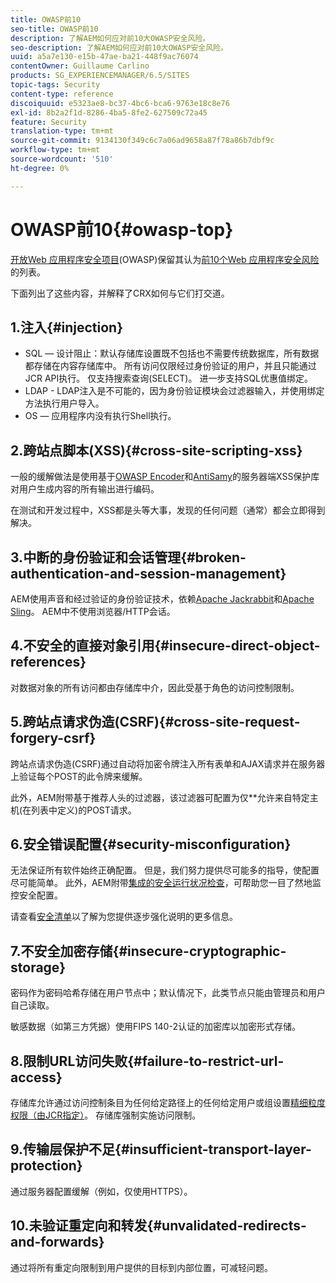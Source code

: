```yaml
---
title: OWASP前10
seo-title: OWASP前10
description: 了解AEM如何应对前10大OWASP安全风险。
seo-description: 了解AEM如何应对前10大OWASP安全风险。
uuid: a5a7e130-e15b-47ae-ba21-448f9ac76074
contentOwner: Guillaume Carlino
products: SG_EXPERIENCEMANAGER/6.5/SITES
topic-tags: Security
content-type: reference
discoiquuid: e5323ae8-bc37-4bc6-bca6-9763e18c8e76
exl-id: 8b2a2f1d-8286-4ba5-8fe2-627509c72a45
feature: Security
translation-type: tm+mt
source-git-commit: 9134130f349c6c7a06ad9658a87f78a86b7dbf9c
workflow-type: tm+mt
source-wordcount: '510'
ht-degree: 0%

---
```


# OWASP前10{#owasp-top}

[开放Web 应用程序安全项目](https://www.owasp.org)(OWASP)保留其认为[前10个Web 应用程序安全风险](https://www.owasp.org/index.php/OWASP_Top_Ten_Project)的列表。

下面列出了这些内容，并解释了CRX如何与它们打交道。

## 1.注入{#injection}

* SQL — 设计阻止：默认存储库设置既不包括也不需要传统数据库，所有数据都存储在内容存储库中。 所有访问仅限经过身份验证的用户，并且只能通过JCR API执行。 仅支持搜索查询(SELECT)。 进一步支持SQL优惠值绑定。
* LDAP - LDAP注入是不可能的，因为身份验证模块会过滤器输入，并使用绑定方法执行用户导入。
* OS — 应用程序内没有执行Shell执行。

## 2.跨站点脚本(XSS){#cross-site-scripting-xss}

一般的缓解做法是使用基于[OWASP Encoder](https://www.owasp.org/index.php/OWASP_Java_Encoder_Project)和[AntiSamy](https://www.owasp.org/index.php/Category:OWASP_AntiSamy_Project)的服务器端XSS保护库对用户生成内容的所有输出进行编码。

在测试和开发过程中，XSS都是头等大事，发现的任何问题（通常）都会立即得到解决。

## 3.中断的身份验证和会话管理{#broken-authentication-and-session-management}

AEM使用声音和经过验证的身份验证技术，依赖[Apache Jackrabbit](https://jackrabbit.apache.org/)和[Apache Sling](https://sling.apache.org/)。 AEM中不使用浏览器/HTTP会话。

## 4.不安全的直接对象引用{#insecure-direct-object-references}

对数据对象的所有访问都由存储库中介，因此受基于角色的访问控制限制。

## 5.跨站点请求伪造(CSRF){#cross-site-request-forgery-csrf}

跨站点请求伪造(CSRF)通过自动将加密令牌注入所有表单和AJAX请求并在服务器上验证每个POST的此令牌来缓解。

此外，AEM附带基于推荐人头的过滤器，该过滤器可配置为仅&#x200B;**&#x200B;允许来自特定主机(在列表中定义)的POST请求。

## 6.安全错误配置{#security-misconfiguration}

无法保证所有软件始终正确配置。 但是，我们努力提供尽可能多的指导，使配置尽可能简单。 此外，AEM附带[集成的安全运行状况检查](/help/sites-administering/operations-dashboard.md)，可帮助您一目了然地监控安全配置。

请查看[安全清单](/help/sites-administering/security-checklist.md)以了解为您提供逐步强化说明的更多信息。

## 7.不安全加密存储{#insecure-cryptographic-storage}

密码作为密码哈希存储在用户节点中；默认情况下，此类节点只能由管理员和用户自己读取。

敏感数据（如第三方凭据）使用FIPS 140-2认证的加密库以加密形式存储。

## 8.限制URL访问失败{#failure-to-restrict-url-access}

存储库允许通过访问控制条目为任何给定路径上的任何给定用户或组设置[精细粒度权限（由JCR指定）](https://docs.adobe.com/content/docs/en/spec/jcr/2.0/16_Access_Control_Management.html)。 存储库强制实施访问限制。

## 9.传输层保护不足{#insufficient-transport-layer-protection}

通过服务器配置缓解（例如，仅使用HTTPS）。

## 10.未验证重定向和转发{#unvalidated-redirects-and-forwards}

通过将所有重定向限制到用户提供的目标到内部位置，可减轻问题。
